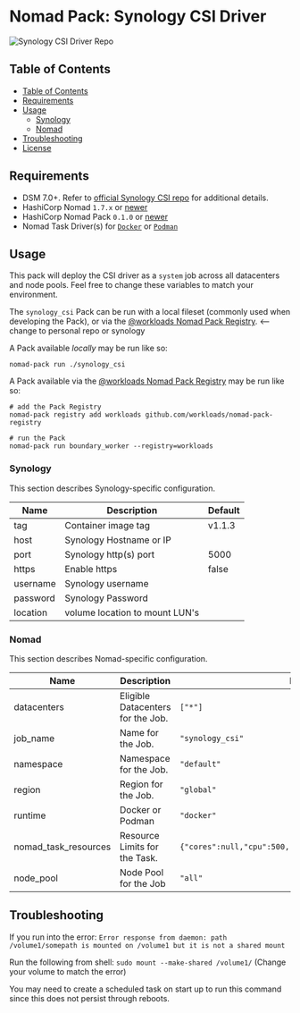 # Nomad Pack: Synology CSI Driver

![Synology CSI Driver Repo](https://github.com/SynologyOpenSource/synology-csi)

## Table of Contents

<!-- TOC -->
  * [Table of Contents](#table-of-contents)
  * [Requirements](#requirements)
  * [Usage](#usage)
    * [Synology](#synology)
    * [Nomad](#nomad)
  * [Troubleshooting](#troubleshooting)
  * [License](#license)
<!-- TOC -->

## Requirements

- DSM 7.0+. Refer to [official Synology CSI repo](https://github.com/SynologyOpenSource/synology-csi) for additional details.
- HashiCorp Nomad `1.7.x` or [newer](https://developer.hashicorp.com/nomad/install)
- HashiCorp Nomad Pack `0.1.0` or [newer](https://releases.hashicorp.com/nomad-pack/)
- Nomad Task Driver(s) for [`Docker`](https://developer.hashicorp.com/nomad/docs/drivers/docker) or [`Podman`](https://developer.hashicorp.com/nomad/plugins/drivers/podman)


## Usage

This pack will deploy the CSI driver as a `system` job across all datacenters and node pools. Feel free to change these variables to match your environment.

The `synology_csi` Pack can be run with a local fileset (commonly used when developing the Pack), or via the [@workloads Nomad Pack Registry](https://github.com/workloads/nomad-pack-registry). <-- change to personal repo or synology

A Pack available _locally_ may be run like so:

```shell
nomad-pack run ./synology_csi
```

<!---CHANGE TO PERSONAL OR SYNOLOGY REPO --->
A Pack available via the [@workloads Nomad Pack Registry](https://github.com/workloads/nomad-pack-registry) may be run like so:

```shell
# add the Pack Registry
nomad-pack registry add workloads github.com/workloads/nomad-pack-registry

# run the Pack
nomad-pack run boundary_worker --registry=workloads
```

<!-- BEGIN_PACK_DOCS -->

### Synology

This section describes Synology-specific configuration.

| Name                                     | Description                                                                                                                            | Default |
| ---------------------------------------- | -------------------------------------------------------------------------------------------------------------------------------------- | ------- |
| tag | Container image tag |   v1.1.3 | 
| host | Synology Hostname or IP | |
| port     | Synology http(s) port | 5000 |
| https | Enable https |  false |
| username | Synology username | |
| password | Synology Password |  |
| location | volume location to mount LUN's |   |
 

### Nomad

This section describes Nomad-specific configuration.

| Name                              | Description                                        | Default |
| --------------------------------- | -------------------------------------------------- | ------- |
| datacenters             | Eligible Datacenters for the Job.                  | `["*"]` |
| job_name                    | Name for the Job.                                  | `"synology_csi"` |
| namespace               | Namespace for the Job.                             | `"default"` |
| region                  | Region for the Job.                                | `"global"` |
| runtime                | Docker or Podman                       | `"docker"` |
| nomad_task_resources              | Resource Limits for the Task.                      | `{"cores":null,"cpu":500,"memory":512,"memory_max":1024}` |
| node_pool                       |  Node Pool for the Job |  `"all"` |


## Troubleshooting

If you run into the error: `Error response from daemon: path /volume1/somepath is mounted on /volume1 but it is not a shared mount`

Run the following from shell: `sudo mount --make-shared /volume1/` (Change your volume to match the error)

You may need to create a scheduled task on start up to run this command since this does not persist through reboots.



